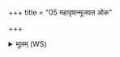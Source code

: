 +++
title = "05 महावृषान्मूजवत ओक"

+++
<details><summary>मूलम् (WS)</summary>

महावृषान्मूजवत ओक एधि परेत्य ।  
व्रतानि तक्मने ब्रूमो अन्यक्षेत्राणि वा इमा ॥ ६ ॥
</details>